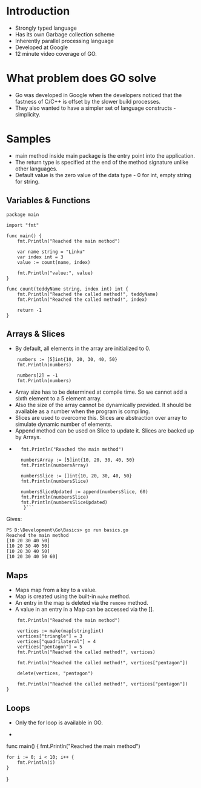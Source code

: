 # Introduction
- Strongly typed language
- Has its own Garbage collection scheme
- Inherently parallel processing language
- Developed at Google
- 12 minute video coverage of GO.

# What problem does GO solve
- Go was developed in Google when the developers noticed that the fastness of C/C++ is offset by the slower build processes.
- They also wanted to have a simpler set of language constructs - simplicity.

# Samples
- main method inside main package is the entry point into the application.
- The return type is specified at the end of the method signature unlike other languages.
- Default value is the zero value of the data type - 0 for int, empty string for string.

## Variables & Functions 
```
package main

import "fmt"

func main() {
	fmt.Println("Reached the main method")

	var name string = "Linku"
	var index int = 3
	value := count(name, index)

	fmt.Println("value:", value)
}

func count(teddyName string, index int) int {
	fmt.Println("Reached the called method!", teddyName)
	fmt.Println("Reached the called method!", index)

	return -1
}
```

## Arrays & Slices
- By default, all elements in the array are initialized to 0.
```
	numbers := [5]int{10, 20, 30, 40, 50}
	fmt.Println(numbers)

	numbers[2] = -1
	fmt.Println(numbers)
```
- Array size has to be determined at compile time. So we cannot add a sixth element to a 5 element array.
- Also the size of the array cannot be dynamically provided. It should be available as a number when the program is compiling.
- Slices are used to overcome this. Slices are abstraction over array to simulate dynamic number of elements.
- Append method can be used on Slice to update it. Slices are backed up by Arrays.
- ```func main() {
	fmt.Println("Reached the main method")

	numbersArray := [5]int{10, 20, 30, 40, 50}
	fmt.Println(numbersArray)

	numbersSlice := []int{10, 20, 30, 40, 50}
	fmt.Println(numbersSlice)

	numbersSliceUpdated := append(numbersSlice, 60)
	fmt.Println(numbersSlice)
	fmt.Println(numbersSliceUpdated)
     }```
Gives:
```
PS D:\Development\Go\Basics> go run basics.go
Reached the main method
[10 20 30 40 50]
[10 20 30 40 50]
[10 20 30 40 50]
[10 20 30 40 50 60]
```

## Maps
- Maps map from a key to a value.
- Map is created using the built-in ```make``` method.
- An entry in the map is deleted via the ```remove``` method.
- A value in an entry in a Map can be accessed via the [].
```func main() {
	fmt.Println("Reached the main method")

	vertices := make(map[string]int)
	vertices["triangle"] = 3
	vertices["quadrilateral"] = 4
	vertices["pentagon"] = 5
	fmt.Println("Reached the called method!", vertices)

	fmt.Println("Reached the called method!", vertices["pentagon"])

	delete(vertices, "pentagon")

	fmt.Println("Reached the called method!", vertices["pentagon"])
}
```

## Loops
- Only the for loop is available in GO.
- ```
func main() {
	fmt.Println("Reached the main method")

	for i := 0; i < 10; i++ {
		fmt.Println(i)
	}
}
```



